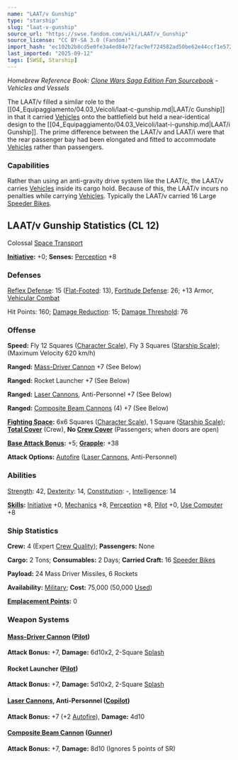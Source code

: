 ```yaml
---
name: "LAAT/v Gunship"
type: "starship"
slug: "laat-v-gunship"
source_url: "https://swse.fandom.com/wiki/LAAT/v_Gunship"
source_license: "CC BY-SA 3.0 (Fandom)"
import_hash: "ec102b2b8cd5e0fe3a4ed84e72fac9ef724582ad50be62e44ccf1e572f6b72e6"
last_imported: "2025-09-12"
tags: [SWSE, Starship]
---
```

*Homebrew Reference Book: [Clone Wars Saga Edition Fan Sourcebook](https://swse.fandom.com/wiki/Clone_Wars_Saga_Edition_Fan_Sourcebook) - Vehicles and Vessels*

The LAAT/v filled a similar role to the [[04_Equipaggiamento/04.03_Veicoli/laat-c-gunship.md|LAAT/c Gunship]] in that it carried [Vehicles](https://swse.fandom.com/wiki/Vehicles) onto the battlefield but held a near-identical design to the [[04_Equipaggiamento/04.03_Veicoli/laat-i-gunship.md|LAAT/i Gunship]]. The prime difference between the LAAT/v and LAAT/i were that the rear passenger bay had been elongated and fitted to accommodate [Vehicles](https://swse.fandom.com/wiki/Vehicles) rather than passengers. 

### Capabilities
Rather than using an anti-gravity drive system like the LAAT/c, the LAAT/v carries [Vehicles](https://swse.fandom.com/wiki/Vehicles) inside its cargo hold. Because of this, the LAAT/v incurs no penalties while carrying [Vehicles](https://swse.fandom.com/wiki/Vehicles). Typically the LAAT/v carried 16 Large [Speeder Bikes](https://swse.fandom.com/wiki/Speeder_Bikes).

## LAAT/v Gunship Statistics (CL 12)
Colossal [Space Transport](https://swse.fandom.com/wiki/Space_Transport)

**[Initiative](https://swse.fandom.com/wiki/Initiative):** +0; **Senses:** [Perception](https://swse.fandom.com/wiki/Perception) +8
### Defenses
[Reflex Defense](https://swse.fandom.com/wiki/Reflex_Defense_(Vehicles)): 15 ([Flat-Footed](https://swse.fandom.com/wiki/Flat-Footed): 13), [Fortitude Defense](https://swse.fandom.com/wiki/Fortitude_Defense_(Vehicles)): 26; +13 Armor, [Vehicular Combat](https://swse.fandom.com/wiki/Vehicular_Combat)

Hit Points: 160; [Damage Reduction](https://swse.fandom.com/wiki/Damage_Reduction): 15; [Damage Threshold](https://swse.fandom.com/wiki/Damage_Threshold_(Vehicles)): 76
### Offense
**Speed:** Fly 12 Squares ([Character Scale](https://swse.fandom.com/wiki/Character_Scale)), Fly 3 Squares ([Starship Scale](https://swse.fandom.com/wiki/Starship_Scale)); (Maximum Velocity 620 km/h)

**Ranged:** [Mass-Driver Cannon](https://swse.fandom.com/wiki/Mass-Driver_Cannon) +7 (See Below)

**Ranged:** Rocket Launcher +7 (See Below)

**Ranged:** [Laser Cannons](https://swse.fandom.com/wiki/Laser_Cannons), Anti-Personnel +7 (See Below)

**Ranged:** [Composite Beam Cannons](https://swse.fandom.com/wiki/Composite_Beam_Cannons) (4) +7 (See Below)

**[Fighting Space](https://swse.fandom.com/wiki/Fighting_Space):** 6x6 Squares ([Character Scale](https://swse.fandom.com/wiki/Character_Scale)), 1 Square ([Starship Scale](https://swse.fandom.com/wiki/Starship_Scale)); **[Total Cover](https://swse.fandom.com/wiki/Total_Cover)** (Crew), **No [Crew Cover](https://swse.fandom.com/wiki/Crew_Cover)** (Passengers; when doors are open)

**[Base Attack Bonus](https://swse.fandom.com/wiki/Base_Attack_Bonus):** +5; **[Grapple](https://swse.fandom.com/wiki/Grapple):** +38

**Attack Options:** [Autofire](https://swse.fandom.com/wiki/Autofire_(Vehicle_Combat)) ([Laser Cannons](https://swse.fandom.com/wiki/Laser_Cannons), Anti-Personnel)
### Abilities
[Strength](https://swse.fandom.com/wiki/Strength): 42, [Dexterity](https://swse.fandom.com/wiki/Dexterity): 14, [Constitution](https://swse.fandom.com/wiki/Constitution): -, [Intelligence](https://swse.fandom.com/wiki/Intelligence): 14

**[Skills](https://swse.fandom.com/wiki/Skills):** [Initiative](https://swse.fandom.com/wiki/Initiative) +0, [Mechanics](https://swse.fandom.com/wiki/Mechanics) +8, [Perception](https://swse.fandom.com/wiki/Perception) +8, [Pilot](https://swse.fandom.com/wiki/Pilot) +0, [Use Computer](https://swse.fandom.com/wiki/Use_Computer) +8
### Ship Statistics
**Crew:** 4 (Expert [Crew Quality](https://swse.fandom.com/wiki/Crew_Quality)); **Passengers:** None

**Cargo:** 2 Tons; **Consumables:** 2 Days; **Carried Craft:** 16 [Speeder Bikes](https://swse.fandom.com/wiki/Speeder_Bikes)

**Payload:** 24 Mass Driver Missiles, 6 Rockets

**Availability:** [Military](https://swse.fandom.com/wiki/Military); **Cost:** 75,000 (50,000 [Used](https://swse.fandom.com/wiki/Used))

[**Emplacement Points**](https://swse.fandom.com/wiki/Emplacement_Points)**:** 0
### Weapon Systems
#### **[Mass-Driver Cannon](https://swse.fandom.com/wiki/Mass-Driver_Cannon) ([Pilot](https://swse.fandom.com/wiki/Pilot_(Vehicle_Combat)))**
**Attack Bonus:** +7, **Damage:** 6d10x2, 2-Square [Splash](https://swse.fandom.com/wiki/Splash)
#### **Rocket Launcher ([Pilot](https://swse.fandom.com/wiki/Pilot_(Vehicle_Combat)))**
**Attack Bonus:** +7, **Damage:** 5d10x2, 2-Square [Splash](https://swse.fandom.com/wiki/Splash)
#### **[Laser Cannons](https://swse.fandom.com/wiki/Laser_Cannons), Anti-Personnel ([Copilot](https://swse.fandom.com/wiki/Copilot))**
**Attack Bonus:** +7 (+2 [Autofire](https://swse.fandom.com/wiki/Autofire_(Vehicle_Combat))), **Damage:** 4d10
#### **[Composite Beam Cannon](https://swse.fandom.com/wiki/Composite_Beam_Cannon) ([Gunner](https://swse.fandom.com/wiki/Gunner))**

**Attack Bonus:** +7, **Damage:** 8d10 (Ignores 5 points of SR)